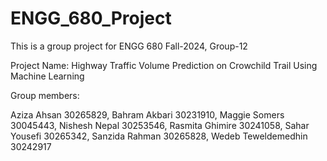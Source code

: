 # ENGG_680_Project
This is a group project for ENGG 680 Fall-2024, Group-12

Project Name: Highway Traffic Volume Prediction on Crowchild Trail Using Machine Learning

Group members:

Aziza Ahsan         30265829,
Bahram Akbari       30231910,
Maggie Somers       30045443,
Nishesh Nepal       30253546,
Rasmita Ghimire     30241058,
Sahar Yousefi       30265342,
Sanzida Rahman      30265828,
Wedeb Teweldemedhin 30242917
